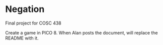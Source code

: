 # Negation
Final project for COSC 438

Create a game in PICO 8. When Alan posts the document, will replace the README with it.
